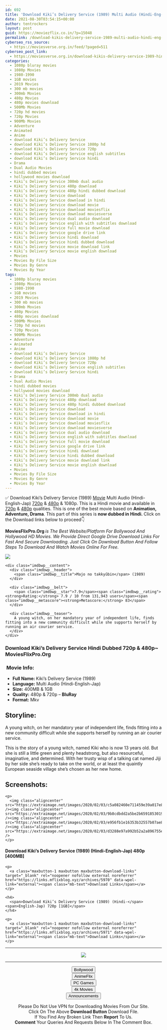 ```yaml
---
id: 692
title: 'Download Kiki’s Delivery Service (1989) Multi Audio (Hindi-Eng-Jap) 480p [400MB] || 720p [1GB]'
date: 2021-08-30T03:54:15+00:00
author: tentrockers
layout: post
guid: https://moviezflix.co.in/?p=15048
permalink: /download-kikis-delivery-service-1989-multi-audio-hindi-eng-jap-480p-400mb-720p-1gb/
cyberseo_rss_source:
  - https://moviesverse.org.in/feed/?paged=511
cyberseo_post_link:
  - https://moviesverse.org.in/download-kikis-delivery-service-1989-hindi-480p-720p/
categories:
  - 1080p bluray movies
  - 1080p Movies
  - 1980-1990
  - 1GB movies
  - 2019 Movies
  - 300 mb movies
  - 300mb Movies
  - 480p Movies
  - 480p movies download
  - 500Mb Movies
  - 720p hd movies
  - 720p Movies
  - 900Mb Movies
  - Adventure
  - Animated
  - Anime
  - download Kiki’s Delivery Service
  - download Kiki’s Delivery Service 1080p hd
  - download Kiki’s Delivery Service 720p
  - download Kiki’s Delivery Service english subtitles
  - download Kiki’s Delivery Service hindi
  - Drama
  - Dual Audio Movies
  - hindi dubbed movies
  - hollywood movies download
  - Kiki’s Delivery Service 300mb dual audio
  - Kiki’s Delivery Service 480p download
  - Kiki’s Delivery Service 480p hindi dubbed download
  - Kiki’s Delivery Service download
  - Kiki’s Delivery Service download in hindi
  - Kiki’s Delivery Service download movie
  - Kiki’s Delivery Service download moviesflix
  - Kiki’s Delivery Service download moviesverse
  - Kiki’s Delivery Service dual audio download
  - Kiki’s Delivery Service english with subtitles download
  - Kiki’s Delivery Service full movie download
  - Kiki’s Delivery Service google drive link
  - Kiki’s Delivery Service hindi download
  - Kiki’s Delivery Service hindi dubbed download
  - Kiki’s Delivery Service movie download link
  - Kiki’s Delivery Service movie english download
  - Movies
  - Movies By File Size
  - Movies By Genre
  - Movies By Year
tags:
  - 1080p bluray movies
  - 1080p Movies
  - 1980-1990
  - 1GB movies
  - 2019 Movies
  - 300 mb movies
  - 300mb Movies
  - 480p Movies
  - 480p movies download
  - 500Mb Movies
  - 720p hd movies
  - 720p Movies
  - 900Mb Movies
  - Adventure
  - Animated
  - Anime
  - download Kiki’s Delivery Service
  - download Kiki’s Delivery Service 1080p hd
  - download Kiki’s Delivery Service 720p
  - download Kiki’s Delivery Service english subtitles
  - download Kiki’s Delivery Service hindi
  - Drama
  - Dual Audio Movies
  - hindi dubbed movies
  - hollywood movies download
  - Kiki’s Delivery Service 300mb dual audio
  - Kiki’s Delivery Service 480p download
  - Kiki’s Delivery Service 480p hindi dubbed download
  - Kiki’s Delivery Service download
  - Kiki’s Delivery Service download in hindi
  - Kiki’s Delivery Service download movie
  - Kiki’s Delivery Service download moviesflix
  - Kiki’s Delivery Service download moviesverse
  - Kiki’s Delivery Service dual audio download
  - Kiki’s Delivery Service english with subtitles download
  - Kiki’s Delivery Service full movie download
  - Kiki’s Delivery Service google drive link
  - Kiki’s Delivery Service hindi download
  - Kiki’s Delivery Service hindi dubbed download
  - Kiki’s Delivery Service movie download link
  - Kiki’s Delivery Service movie english download
  - Movies
  - Movies By File Size
  - Movies By Genre
  - Movies By Year
---
```

<div class="thecontent clearfix">
  <p>
    ✅ Download Kiki’s Delivery Service (1989) <a href="https://moviesverse.org.in/category/movies/" data-wpel-link="internal">Movie</a> Multi Audio (Hindi-English-Jap) <a href="https://moviesverse.org.in/720p-movies/" data-wpel-link="internal">720p</a>&nbsp;&&nbsp;<a href="https://moviesverse.org.in/480p-movies/" data-wpel-link="internal">480p</a> & 1080p. This is a Hindi movie and available in <a href="https://moviesverse.org.in/720p-movies/" data-wpel-link="internal">720p</a>&nbsp;&&nbsp;<a href="https://moviesverse.org.in/480p-movies/" data-wpel-link="internal">480p</a> qualities. This is one of the best movie based on <strong>Animation, Adventure, Drama</strong>. This part of this series is <strong>now dubbed in <span>Hindi.&nbsp;</span></strong><span>Click on the Download links below to proceed👇</span>
  </p>
  
  <p>
    <strong><span>MoviesFlixPro.Org&nbsp;</span></strong><em>is The Best Website/Platform For Bollywood And Hollywood HD Movies. We Provide Direct Google Drive Download Links For Fast And Secure Downloading. Just Click On Download Button And Follow Steps To&nbsp;Download And Watch Movies Online For Free.</em>
  </p>
  
  <div class="imdbwp imdbwp--movie dark">
    <div class="imdbwp__thumb">
      <a class="imdbwp__link" target="_blank" title="Majo no takkyûbin" href="https://www.imdb.com/title/tt0097814/" rel="nofollow external noopener noreferrer" data-wpel-link="external"><img class="imdbwp__img" src="https://m.media-amazon.com/images/M/MV5BOTc0ODM1Njk1NF5BMl5BanBnXkFtZTcwMDI5OTEyNw@@._V1_SX300.jpg" /></a>
    </div>
    
    <div class="imdbwp__content">
      <div class="imdbwp__header">
        <span class="imdbwp__title">Majo no takkyûbin</span> (1989)
      </div>
      
      <div class="imdbwp__belt">
        <span class="imdbwp__star">7.9</span><span class="imdbwp__rating"><strong>Rating:</strong> 7.9 / 10 from 131,943 users</span><span class="imdbwp__metascore"><strong>Metascore:</strong> 83</span>
      </div>
      
      <div class="imdbwp__teaser">
        A young witch, on her mandatory year of independent life, finds fitting into a new community difficult while she supports herself by running an air courier service.
      </div>
    </div>
  </div>
  
  <h3>
    <span>Download Kiki’s Delivery Service Hindi Dubbed 720p & 480p~ MoviesFlixPro.Org</span>
  </h3>
  
  <h3>
    <span>&nbsp;Movie Info:&nbsp;</span>
  </h3>
  
  <ul>
    <li>
      <strong>Full Name: </strong>Kiki’s Delivery Service (1989)
    </li>
    <li>
      <strong>Language:</strong> Multi Audio (Hindi-English-Jap)
    </li>
    <li>
      <strong>Size:</strong> 400MB & 1GB
    </li>
    <li>
      <strong>Quality:</strong> 480p & 720p – <span><strong>BluRay</strong></span>
    </li>
    <li>
      <strong>Format:</strong>&nbsp;Mkv
    </li>
  </ul>
  
  <h2>
    <span>Storyline:</span>
  </h2>
  
  <p>
    A young witch, on her mandatory year of independent life, finds fitting into a new community difficult while she supports herself by running an air courier service.
  </p>
  
  <div>
    This is the story of a young witch, named Kiki who is now 13 years old. But she is still a little green and plenty headstrong, but also resourceful, imaginative, and determined. With her trusty wisp of a talking cat named Jiji by her side she’s ready to take on the world, or at least the quaintly European seaside village she’s chosen as her new home.
  </div>
  
  <div class="summary_text">
    <h2>
      <span>Screenshots:</span>
    </h2>
    
    <p>
      <img class="aligncenter" src="https://extraimage.net/images/2020/02/03/c5a082460e711459e39a017e8ead44b3.jpg" /><img class="aligncenter" src="https://extraimage.net/images/2020/02/03/9b8cdbdd2a5be2b6591853019f41dfda.jpg" /><img class="aligncenter" src="https://extraimage.net/images/2020/02/03/e956fb1e16353b32557b07ae8812ff67.jpg" /><img class="aligncenter" src="https://extraimage.net/images/2020/02/03/d3288e97a992b52a2a896755ec5cf633.png" />
    </p>
  </div>
  
  <div class="inline canwrap">
    <h4>
      <span>Download Kiki’s Delivery Service (1989) (Hindi-English-Jap) </span><span>480p&nbsp; [400MB]</span>
    </h4>
    
    <p>
      <a class="maxbutton-1 maxbutton maxbutton-download-links" target="_blank" rel="noopener nofollow external noreferrer" href="https://links.mflixblog.xyz/archives/5970" data-wpel-link="external"><span class="mb-text">Download Links</span></a>
    </p>
    
    <h4>
      <span>Download Kiki’s Delivery Service (1989) (Hindi-</span><span>English-Jap) 720p [1GB]</span>
    </h4>
    
    <p>
      <a class="maxbutton-1 maxbutton maxbutton-download-links" target="_blank" rel="noopener nofollow external noreferrer" href="https://links.mflixblog.xyz/archives/5971" data-wpel-link="external"><span class="mb-text">Download Links</span></a>
    </p>
  </div>
</div>

<center>
  </p> 
  
  <hr />
  
  <p>
    <a href="http://gdrivepro.xyz/join.php" data-wpel-link="external" target="_blank" rel="nofollow external noopener noreferrer"><img src="https://i.imgur.com/FhMdWdW.png" /></a>
  </p>
  
  <hr />
  
  <p>
    <a href="https://dogemovies.xyz" target="_blank" data-wpel-link="external" rel="nofollow external noopener noreferrer"><button class="button button5">Bollywood</button></a><br /> <a href="https://animeflix.in" target="_blank" data-wpel-link="external" rel="nofollow external noopener noreferrer"><button class="button button5">AnimeFlix</button></a><br /> <a href="https://gamesflix.net/" target="_blank" data-wpel-link="external" rel="nofollow external noopener noreferrer"><button class="button button5">PC Games</button></a><br /> <a href="https://uhdmovies.in" target="_blank" data-wpel-link="external" rel="nofollow external noopener noreferrer"><button class="button button5">4k Movies</button></a><br /> <a href="https://moviesverse.org.in/announcements/" target="_blank" data-wpel-link="internal" rel="noopener"><button class="button button5">Announcements</button></a>
  </p>
  
  <div class="alert alert-danger">
    Please Do Not Use VPN for Downloading Movies From Our Site.
  </div>
  
  <div class="alert alert-success">
    Click On The Above <strong>Download Button</strong> Download File.
  </div>
  
  <div class="alert alert-warning">
    If You Find Any Broken Link Then <strong>Report</strong> To Us.
  </div>
  
  <div class="alert alert-info">
    <strong>Comment</strong> Your Queries And Requests Below In The Comment Box.
  </div>
  
  <p>
    </center>
  </p>